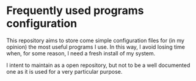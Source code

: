 # Frequently used programs configuration

This repository aims to store come simple configuration files for (in my opinion) the
most useful programs I use. In this way, I avoid losing time when, for some reason, I
need a fresh install of my system.

I intent to maintain as a open repository, but not to be a well documented one as it
is used for a very particular purpose.
